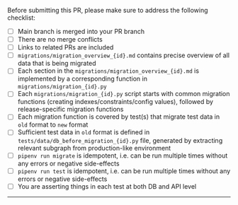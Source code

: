 Before submitting this PR, please make sure to address the following checklist:

- [ ] Main branch is merged into your PR branch
- [ ] There are no merge conflicts
- [ ] Links to related PRs are included
- [ ] `migrations/migration_overview_{id}.md` contains precise overview of all data that is being migrated 
- [ ] Each section in the `migrations/migration_overview_{id}.md` is implemented by a corresponding function in `migrations/migration_{id}.py`
- [ ] Each `migrations/migration_{id}.py` script starts with common migration functions (creating indexes/constraints/config values), followed by release-specific migration functions
- [ ] Each migration function is covered by test(s) that migrate test data in `old` format to `new` format 
- [ ] Sufficient test data in `old` format is defined in `tests/data/db_before_migration_{id}.py` file, generated by extracting relevant subgraph from production-like environment
- [ ] `pipenv run migrate` is idempotent, i.e. can be run multiple times without any errors or negative side-effects
- [ ] `pipenv run test` is idempotent, i.e. can be run multiple times without any errors or negative side-effects
- [ ] You are asserting things in each test at both DB and API level

---


